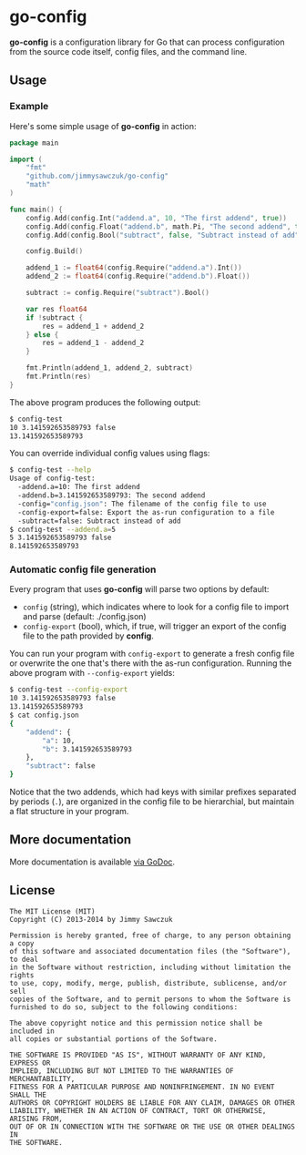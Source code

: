 # go-config

**go-config** is a configuration library for Go that can process configuration from the source code itself, config files, and the command line.

## Usage

### Example

Here's some simple usage of **go-config** in action:

```go
package main

import (
	"fmt"
	"github.com/jimmysawczuk/go-config"
	"math"
)

func main() {
	config.Add(config.Int("addend.a", 10, "The first addend", true))
	config.Add(config.Float("addend.b", math.Pi, "The second addend", true))
	config.Add(config.Bool("subtract", false, "Subtract instead of add", true))

	config.Build()

	addend_1 := float64(config.Require("addend.a").Int())
	addend_2 := float64(config.Require("addend.b").Float())

	subtract := config.Require("subtract").Bool()

	var res float64
	if !subtract {
		res = addend_1 + addend_2
	} else {
		res = addend_1 - addend_2
	}

	fmt.Println(addend_1, addend_2, subtract)
	fmt.Println(res)
}
```

The above program produces the following output:
```bash
$ config-test
10 3.141592653589793 false
13.141592653589793
```

You can override individual config values using flags:

```bash
$ config-test --help
Usage of config-test:
  -addend.a=10: The first addend
  -addend.b=3.141592653589793: The second addend
  -config="config.json": The filename of the config file to use
  -config-export=false: Export the as-run configuration to a file
  -subtract=false: Subtract instead of add
$ config-test --addend.a=5
5 3.141592653589793 false
8.141592653589793
```

### Automatic config file generation

Every program that uses **go-config** will parse two options by default:

* `config` (string), which indicates where to look for a config file to import and parse (default: ./config.json)
* `config-export` (bool), which, if true, will trigger an export of the config file to the path provided by **config**.

You can run your program with `config-export` to generate a fresh config file or overwrite the one that's there with the as-run configuration. Running the above program with `--config-export` yields:

```bash
$ config-test --config-export
10 3.141592653589793 false
13.141592653589793
$ cat config.json
{
    "addend": {
        "a": 10,
        "b": 3.141592653589793
    },
    "subtract": false
}
```

Notice that the two addends, which had keys with similar prefixes separated by periods (`.`), are organized in the config file to be hierarchial, but maintain a flat structure in your program.

## More documentation

More documentation is available [via GoDoc](http://godoc.org/github.com/jimmysawczuk/go-config).

## License

	The MIT License (MIT)
	Copyright (C) 2013-2014 by Jimmy Sawczuk

	Permission is hereby granted, free of charge, to any person obtaining a copy
	of this software and associated documentation files (the "Software"), to deal
	in the Software without restriction, including without limitation the rights
	to use, copy, modify, merge, publish, distribute, sublicense, and/or sell
	copies of the Software, and to permit persons to whom the Software is
	furnished to do so, subject to the following conditions:

	The above copyright notice and this permission notice shall be included in
	all copies or substantial portions of the Software.

	THE SOFTWARE IS PROVIDED "AS IS", WITHOUT WARRANTY OF ANY KIND, EXPRESS OR
	IMPLIED, INCLUDING BUT NOT LIMITED TO THE WARRANTIES OF MERCHANTABILITY,
	FITNESS FOR A PARTICULAR PURPOSE AND NONINFRINGEMENT. IN NO EVENT SHALL THE
	AUTHORS OR COPYRIGHT HOLDERS BE LIABLE FOR ANY CLAIM, DAMAGES OR OTHER
	LIABILITY, WHETHER IN AN ACTION OF CONTRACT, TORT OR OTHERWISE, ARISING FROM,
	OUT OF OR IN CONNECTION WITH THE SOFTWARE OR THE USE OR OTHER DEALINGS IN
	THE SOFTWARE.
